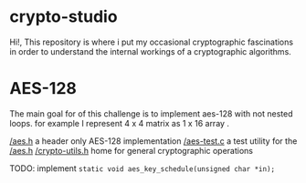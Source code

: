 # crypto-studio

Hi!, This repository is where i put my occasional cryptographic fascinations in order to understand the internal workings of a cryptographic algorithms.


# AES-128 

The main goal for of this challenge is to implement aes-128 with not nested loops. for example I represent 4 x 4 matrix as 1 x 16 array .

[/aes.h](https://github.com/isaachizekiel/crypto-studio/blob/main/aes.h) a header only AES-128 implementation
[/aes-test.c](https://github.com/isaachizekiel/crypto-studio/blob/main/aes-test.c) a test utility for the [/aes.h](https://github.com/isaachizekiel/crypto-studio/blob/main/aes.h)
[/crypto-utils.h](https://github.com/isaachizekiel/crypto-studio/blob/main/crypto-utils.h) home for general cryptographic operations

TODO: implement `static void aes_key_schedule(unsigned char *in);`
